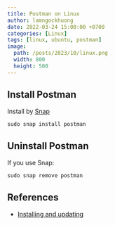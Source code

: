 ```yaml
---
title: Postman on Linux
author: lamngockhuong
date: 2022-03-24 15:00:00 +0700
categories: [Linux]
tags: [linux, ubuntu, postman]
image:
  path: /posts/2023/10/linux.png
  width: 800
  height: 500
---
```

## Install Postman

Install by [Snap](https://snapcraft.io/postman)

```console
sudo snap install postman
```

## Uninstall Postman

If you use Snap:

```console
sudo snap remove postman
```

## References

+ [Installing and updating](https://learning.postman.com/docs/getting-started/installation-and-updates/#installing-postman-on-linux)

